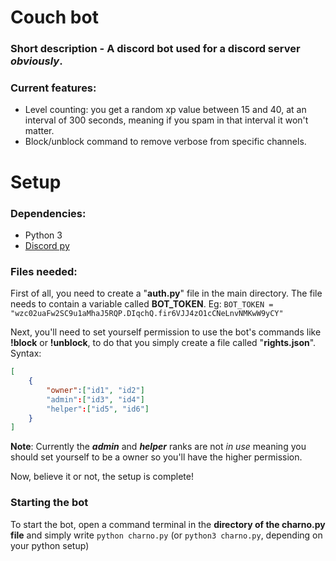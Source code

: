 # Couch bot
### Short description - A discord bot used for a discord server *obviously*.
### Current features:
* Level counting: you get a random xp value between 15 and 40, at an interval of 300 seconds, meaning if you spam in that interval it won't matter.
* Block/unblock command to remove verbose from specific channels.

# Setup
### Dependencies:
* Python 3
* [Discord py](https://github.com/Rapptz/discord.py)
### Files needed:
First of all, you need to create a "**auth.py**" file in the main directory. The file needs to contain a variable called __BOT_TOKEN__.
Eg: ```BOT_TOKEN = "wzc02uaFw2SC9u1aMhaJ5RQP.DIqchQ.fir6VJJ4zO1cCNeLnvNMKwW9yCY"```

Next, you'll need to set yourself permission to use the bot's commands like __!block__ or __!unblock__, to do that you simply create a file called "**rights.json**". Syntax:

```json
[
    {
        "owner":["id1", "id2"]
        "admin":["id3", "id4"]
        "helper":["id5", "id6"]
    }
]
```
__Note__: Currently the ***admin*** and ***helper*** ranks are not *in use* meaning you should set yourself to be a owner so you'll have the higher permission.

Now, believe it or not, the setup is complete!
### Starting the bot
To start the bot, open a command terminal in the **directory of the charno.py file** and simply write ```python charno.py``` (or ```python3 charno.py```, depending on your python setup)